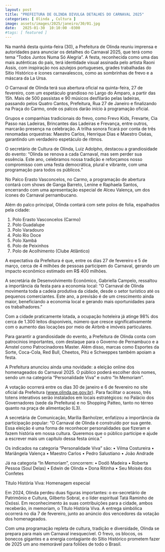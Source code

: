 ```yaml
---
layout: post
title: "PREFEITURA DE OLINDA DIVULGA DETALHES DO CARNAVAL 2025"
categories: [ Olinda , Cultura ]
image: assets/images/2025/janeiro/30/01.jpg
date:   2025-01-30  10:10:00 -0300
#tags: [ featured ]
---
```

Na manhã desta quinta-feira (30), a Prefeitura de Olinda reuniu imprensa e autoridades para anunciar os detalhes do Carnaval 2025, que terá como tema “Todos Juntos Numa Só Alegria”. A festa, reconhecida como uma das mais autênticas do país, terá identidade visual assinada pelo artista Raoni Assis, com inspiração nos azulejos portugueses, grades trabalhadas do Sítio Histórico e ícones carnavalescos, como as sombrinhas de frevo e a máscara da La Ursa.

O Carnaval de Olinda terá sua abertura oficial na quinta-feira, 27 de fevereiro, com um espetáculo grandioso no Largo do Amparo, a partir das 15h. Mais de 500 passistas e 90 músicos desfilarão pelas ladeiras, passando pelos Quatro Cantos, Prefeitura, Rua 27 de Janeiro e finalizando na Praça do Carmo, onde os palcos darão início à programação oficial.

Grupos e companhias tradicionais do frevo, como Frevo Kids, Frevarte, Cia Passo nas Ladeiras, Brincantes das Ladeiras e Frevança, entre outros, marcarão presença na celebração. A trilha sonora ficará por conta de três renomadas orquestras: Maestro Carlos, Henrique Dias e Maestro Oséas, garantindo um verdadeiro espetáculo de ritmos.

O secretário de Cultura de Olinda, Luiz Adolpho, destacou a grandiosidade do evento: “Olinda se renova a cada Carnaval, mas sem perder sua essência. Este ano, celebramos nossa tradição e reforçamos nosso compromisso com uma festa democrática, plural e vibrante, com uma programação para todos os públicos.”

No Palco Erasto Vasconcelos, no Carmo, a programação de abertura contará com shows de Ganga Barreto, Lenine e Raphaela Santos, encerrando com uma apresentação especial de Alceu Valença, um dos ícones do Carnaval pernambucano.

Além do palco principal, Olinda contará com sete polos de folia, espalhados pela cidade:

1.	Polo Erasto Vasconcelos (Carmo)
2.	Polo Guadalupe
3.	Polo Varadouro
4.	Polo Rio Doce
5.	Polo Xambá
6.	Polo de Peixinhos
7.	Polo de Acolhimento (Clube Atlântico)

A expectativa da Prefeitura é que, entre os dias 27 de fevereiro e 5 de março, cerca de 4 milhões de pessoas participem do Carnaval, gerando um impacto econômico estimado em R$ 400 milhões.

A secretária de Desenvolvimento Econômico, Gabriella Campelo, ressaltou a importância da festa para a economia local: “O Carnaval de Olinda movimenta toda a cadeia produtiva da cidade, desde o setor turístico até os pequenos comerciantes. Este ano, a previsão é de um crescimento ainda maior, beneficiando a economia local e gerando mais oportunidades para os trabalhadores.”

Com a cidade praticamente lotada, a ocupação hoteleira já atinge 98% dos cerca de 1.300 leitos disponíveis, número que cresce significativamente com o aumento das locações por meio de Airbnb e imóveis particulares.

Para garantir a grandiosidade do evento, a Prefeitura de Olinda conta com patrocínios importantes, com destaque para o Governo de Pernambuco e a Amstel como Patrocinadores Master. Além disso, marcas como Esportes da Sorte, Coca-Cola, Red Bull, Cheetos, Pitú e Schweppes também apoiam a festa.

A Prefeitura anunciou ainda uma novidade: a eleição online dos homenageados do Carnaval 2025. O público poderá escolher dois nomes, sendo um na categoria “Personalidade Viva” e outro “In Memoriam”.

A votação ocorrerá entre os dias 30 de janeiro e 6 de fevereiro no site oficial da Prefeitura (www.olinda.pe.gov.br). Para facilitar o acesso, três totens interativos serão instalados em locais estratégicos: no Palácio dos Governadores (sede da Prefeitura) e no Shopping Patteo, tanto no térreo quanto na praça de alimentação (L3).

A secretária de Comunicação, Marília Banholzer, enfatizou a importância da participação popular: “O Carnaval de Olinda é construído por sua gente. Essa eleição é uma forma de reconhecer personalidades que fizeram e fazem história em nossa cultura. Queremos que o público participe e ajude a escrever mais um capítulo dessa festa única.”

Os indicados na categoria “Personalidade Viva” são:
•	Vilma Costureira
• ⁠Mariângela Valença
•	Maestro Carlos
•	Pedro Salustiano
•	João Andrade

Já na categoria “In Memoriam”, concorrem:
•	Dodô Madeira
•	Roberta Pessoa (Soul Delas)
•	Edwin de Olinda
•	Dona Ritinha
•	Seu Moisés dos Confetes

Título História Viva: Homenagem especial

Em 2024, Olinda perdeu duas figuras importantes: o ex-secretário de Patrimônio e Cultura, Gilberto Sobral, e o líder espiritual Tatá Raminho de Oxóssi. Em reconhecimento às suas contribuições para a cidade, ambos receberão, in memoriam, o Título História Viva. A entrega simbólica ocorrerá no dia 7 de fevereiro, junto ao anúncio dos vencedores da votação dos homenageados.

Com uma programação repleta de cultura, tradição e diversidade, Olinda se prepara para mais um Carnaval inesquecível. O frevo, os blocos, os bonecos gigantes e a energia contagiante do Sítio Histórico prometem fazer de 2025 um ano memorável para foliões de todo o Brasil.
